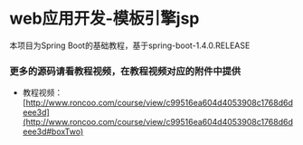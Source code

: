 # web应用开发-模板引擎jsp

本项目为Spring Boot的基础教程，基于spring-boot-1.4.0.RELEASE

### 更多的源码请看教程视频，在教程视频对应的附件中提供

- 教程视频：[http://www.roncoo.com/course/view/c99516ea604d4053908c1768d6deee3d](http://www.roncoo.com/course/view/c99516ea604d4053908c1768d6deee3d#boxTwo)
